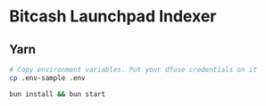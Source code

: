 # Bitcash Launchpad Indexer

## Yarn

```bash
# Copy environment variables. Put your dfuse credentials on it
cp .env-sample .env

bun install && bun start
```
